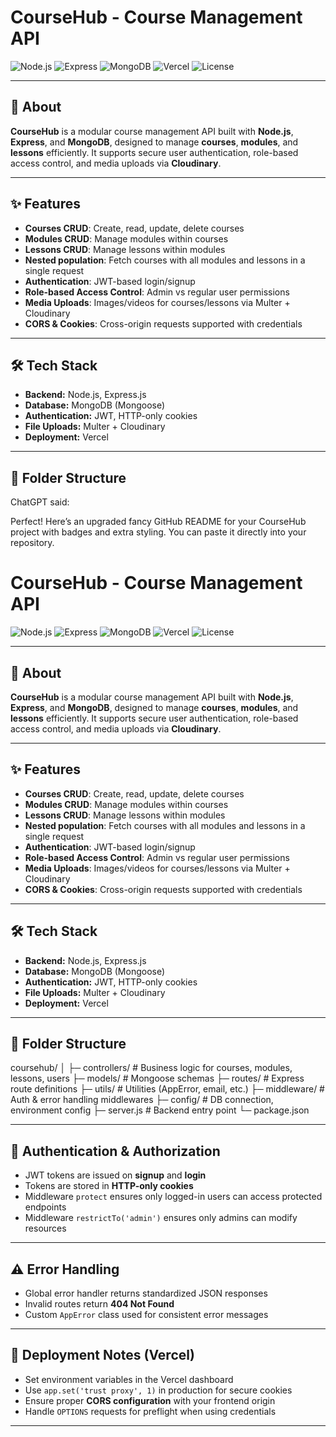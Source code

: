 # CourseHub - Course Management API

![Node.js](https://img.shields.io/badge/Node.js-339933?style=for-the-badge&logo=node.js&logoColor=white)
![Express](https://img.shields.io/badge/Express.js-000000?style=for-the-badge&logo=express&logoColor=white)
![MongoDB](https://img.shields.io/badge/MongoDB-47A248?style=for-the-badge&logo=mongodb&logoColor=white)
![Vercel](https://img.shields.io/badge/Vercel-000000?style=for-the-badge&logo=vercel&logoColor=white)
![License](https://img.shields.io/badge/License-MIT-blue?style=for-the-badge)

---

## 🚀 About

**CourseHub** is a modular course management API built with **Node.js**, **Express**, and **MongoDB**, designed to manage **courses**, **modules**, and **lessons** efficiently. It supports secure user authentication, role-based access control, and media uploads via **Cloudinary**.

---

## ✨ Features

- **Courses CRUD**: Create, read, update, delete courses
- **Modules CRUD**: Manage modules within courses
- **Lessons CRUD**: Manage lessons within modules
- **Nested population**: Fetch courses with all modules and lessons in a single request
- **Authentication**: JWT-based login/signup
- **Role-based Access Control**: Admin vs regular user permissions
- **Media Uploads**: Images/videos for courses/lessons via Multer + Cloudinary
- **CORS & Cookies**: Cross-origin requests supported with credentials

---

## 🛠 Tech Stack

- **Backend:** Node.js, Express.js  
- **Database:** MongoDB (Mongoose)  
- **Authentication:** JWT, HTTP-only cookies  
- **File Uploads:** Multer + Cloudinary  
- **Deployment:** Vercel  

---

## 📁 Folder Structure
ChatGPT said:

Perfect! Here’s an upgraded fancy GitHub README for your CourseHub project with badges and extra styling. You can paste it directly into your repository.

# CourseHub - Course Management API

![Node.js](https://img.shields.io/badge/Node.js-339933?style=for-the-badge&logo=node.js&logoColor=white)
![Express](https://img.shields.io/badge/Express.js-000000?style=for-the-badge&logo=express&logoColor=white)
![MongoDB](https://img.shields.io/badge/MongoDB-47A248?style=for-the-badge&logo=mongodb&logoColor=white)
![Vercel](https://img.shields.io/badge/Vercel-000000?style=for-the-badge&logo=vercel&logoColor=white)
![License](https://img.shields.io/badge/License-MIT-blue?style=for-the-badge)

---

## 🚀 About

**CourseHub** is a modular course management API built with **Node.js**, **Express**, and **MongoDB**, designed to manage **courses**, **modules**, and **lessons** efficiently. It supports secure user authentication, role-based access control, and media uploads via **Cloudinary**.

---

## ✨ Features

- **Courses CRUD**: Create, read, update, delete courses
- **Modules CRUD**: Manage modules within courses
- **Lessons CRUD**: Manage lessons within modules
- **Nested population**: Fetch courses with all modules and lessons in a single request
- **Authentication**: JWT-based login/signup
- **Role-based Access Control**: Admin vs regular user permissions
- **Media Uploads**: Images/videos for courses/lessons via Multer + Cloudinary
- **CORS & Cookies**: Cross-origin requests supported with credentials

---

## 🛠 Tech Stack

- **Backend:** Node.js, Express.js  
- **Database:** MongoDB (Mongoose)  
- **Authentication:** JWT, HTTP-only cookies  
- **File Uploads:** Multer + Cloudinary  
- **Deployment:** Vercel  

---

## 📁 Folder Structure



coursehub/
│
├─ controllers/ # Business logic for courses, modules, lessons, users
├─ models/ # Mongoose schemas
├─ routes/ # Express route definitions
├─ utils/ # Utilities (AppError, email, etc.)
├─ middleware/ # Auth & error handling middlewares
├─ config/ # DB connection, environment config
├─ server.js # Backend entry point
└─ package.json


---

## 🔑 Authentication & Authorization

- JWT tokens are issued on **signup** and **login**  
- Tokens are stored in **HTTP-only cookies**  
- Middleware `protect` ensures only logged-in users can access protected endpoints  
- Middleware `restrictTo('admin')` ensures only admins can modify resources  

---

## ⚠ Error Handling

- Global error handler returns standardized JSON responses  
- Invalid routes return **404 Not Found**  
- Custom `AppError` class used for consistent error messages  

---

## 📌 Deployment Notes (Vercel)

- Set environment variables in the Vercel dashboard  
- Use `app.set('trust proxy', 1)` in production for secure cookies  
- Ensure proper **CORS configuration** with your frontend origin  
- Handle `OPTIONS` requests for preflight when using credentials  

---


